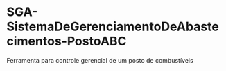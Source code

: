 # SGA-SistemaDeGerenciamentoDeAbastecimentos-PostoABC
Ferramenta para controle gerencial de um posto de combustíveis
